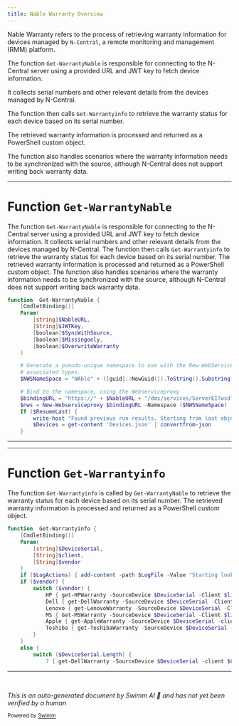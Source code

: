 ```yaml
---
title: Nable Warranty Overview
---
```

Nable Warranty refers to the process of retrieving warranty information for devices managed by <SwmToken path="/private/Get-WarrantyNable.ps1" pos="25:12:14" line-data="            write-host &quot;Grabbing devices from N-Central&quot; -ForegroundColor Green" repo-id="Z2l0aHViJTNBJTNBUG93ZXJTaGVsbFdhcnJhbnR5UmVwb3J0cyUzQSUzQVN3aW1tLURlbW8=" repo-name="PowerShellWarrantyReports">`N-Central`</SwmToken>, a remote monitoring and management (RMM) platform.

The function <SwmToken path="/private/Get-WarrantyNable.ps1" pos="1:2:4" line-data="function  Get-WarrantyNable {" repo-id="Z2l0aHViJTNBJTNBUG93ZXJTaGVsbFdhcnJhbnR5UmVwb3J0cyUzQSUzQVN3aW1tLURlbW8=" repo-name="PowerShellWarrantyReports">`Get-WarrantyNable`</SwmToken> is responsible for connecting to the N-Central server using a provided URL and JWT key to fetch device information.

It collects serial numbers and other relevant details from the devices managed by N-Central.

The function then calls <SwmToken path="/public/Get-WarrantyInfo.ps1" pos="1:2:4" line-data="function  Get-Warrantyinfo {" repo-id="Z2l0aHViJTNBJTNBUG93ZXJTaGVsbFdhcnJhbnR5UmVwb3J0cyUzQSUzQVN3aW1tLURlbW8=" repo-name="PowerShellWarrantyReports">`Get-Warrantyinfo`</SwmToken> to retrieve the warranty status for each device based on its serial number.

The retrieved warranty information is processed and returned as a PowerShell custom object.

The function also handles scenarios where the warranty information needs to be synchronized with the source, although N-Central does not support writing back warranty data.

<SwmSnippet path="/private/Get-WarrantyNable.ps1" line="1" repo-id="Z2l0aHViJTNBJTNBUG93ZXJTaGVsbFdhcnJhbnR5UmVwb3J0cyUzQSUzQVN3aW1tLURlbW8=">

---

# Function <SwmToken path="/private/Get-WarrantyNable.ps1" pos="1:2:4" line-data="function  Get-WarrantyNable {" repo-id="Z2l0aHViJTNBJTNBUG93ZXJTaGVsbFdhcnJhbnR5UmVwb3J0cyUzQSUzQVN3aW1tLURlbW8=" repo-name="PowerShellWarrantyReports">`Get-WarrantyNable`</SwmToken>

The function <SwmToken path="/private/Get-WarrantyNable.ps1" pos="1:2:4" line-data="function  Get-WarrantyNable {" repo-id="Z2l0aHViJTNBJTNBUG93ZXJTaGVsbFdhcnJhbnR5UmVwb3J0cyUzQSUzQVN3aW1tLURlbW8=" repo-name="PowerShellWarrantyReports">`Get-WarrantyNable`</SwmToken> is responsible for connecting to the N-Central server using a provided URL and JWT key to fetch device information. It collects serial numbers and other relevant details from the devices managed by N-Central. The function then calls <SwmToken path="/public/Get-WarrantyInfo.ps1" pos="1:2:4" line-data="function  Get-Warrantyinfo {" repo-id="Z2l0aHViJTNBJTNBUG93ZXJTaGVsbFdhcnJhbnR5UmVwb3J0cyUzQSUzQVN3aW1tLURlbW8=" repo-name="PowerShellWarrantyReports">`Get-Warrantyinfo`</SwmToken> to retrieve the warranty status for each device based on its serial number. The retrieved warranty information is processed and returned as a PowerShell custom object. The function also handles scenarios where the warranty information needs to be synchronized with the source, although N-Central does not support writing back warranty data.

```powershell
function  Get-WarrantyNable {
    [CmdletBinding()]
    Param(
        [string]$NableURL,
        [String]$JWTKey,
        [boolean]$SyncWithSource,
        [boolean]$Missingonly,
        [boolean]$OverwriteWarranty
    )

    # Generate a pseudo-unique namespace to use with the New-WebServiceProxy and
    # associated types.
    $NWSNameSpace = "NAble" + ([guid]::NewGuid()).ToString().Substring(25)

    # Bind to the namespace, using the Webserviceproxy
    $bindingURL = "https://" + $NableURL + "/dms/services/ServerEI?wsdl"
    $nws = New-Webserviceproxy $bindingURL -Namespace ($NWSNameSpace)
    If ($ResumeLast) {
        write-host "Found previous run results. Starting from last object." -foregroundColor green
        $Devices = get-content 'Devices.json' | convertfrom-json
    }
```

---

</SwmSnippet>

<SwmSnippet path="/public/Get-WarrantyInfo.ps1" line="1" repo-id="Z2l0aHViJTNBJTNBUG93ZXJTaGVsbFdhcnJhbnR5UmVwb3J0cyUzQSUzQVN3aW1tLURlbW8=">

---

# Function <SwmToken path="/public/Get-WarrantyInfo.ps1" pos="1:2:4" line-data="function  Get-Warrantyinfo {" repo-id="Z2l0aHViJTNBJTNBUG93ZXJTaGVsbFdhcnJhbnR5UmVwb3J0cyUzQSUzQVN3aW1tLURlbW8=" repo-name="PowerShellWarrantyReports">`Get-Warrantyinfo`</SwmToken>

The function <SwmToken path="/public/Get-WarrantyInfo.ps1" pos="1:2:4" line-data="function  Get-Warrantyinfo {" repo-id="Z2l0aHViJTNBJTNBUG93ZXJTaGVsbFdhcnJhbnR5UmVwb3J0cyUzQSUzQVN3aW1tLURlbW8=" repo-name="PowerShellWarrantyReports">`Get-Warrantyinfo`</SwmToken> is called by <SwmToken path="/private/Get-WarrantyNable.ps1" pos="1:2:4" line-data="function  Get-WarrantyNable {" repo-id="Z2l0aHViJTNBJTNBUG93ZXJTaGVsbFdhcnJhbnR5UmVwb3J0cyUzQSUzQVN3aW1tLURlbW8=" repo-name="PowerShellWarrantyReports">`Get-WarrantyNable`</SwmToken> to retrieve the warranty status for each device based on its serial number. The retrieved warranty information is processed and returned as a PowerShell custom object.

```powershell
function  Get-Warrantyinfo {
    [CmdletBinding()]
    Param(
        [string]$DeviceSerial,
        [String]$client,
        [String]$vendor
    )
    if ($LogActions) { add-content -path $LogFile -Value "Starting lookup for $($DeviceSerial),$($Client)" -force }
    if ($vendor) {
        switch ($vendor) {
            HP { get-HPWarranty -SourceDevice $DeviceSerial -Client $line.client }
            Dell { get-DellWarranty -SourceDevice $DeviceSerial -Client $line.client }
            Lenovo { get-LenovoWarranty -SourceDevice $DeviceSerial -Client $line.client }
            MS { Get-MSWarranty -SourceDevice $DeviceSerial -Client $line.client }
            Apple { get-AppleWarranty -SourceDevice $DeviceSerial -client $line.client }
            Toshiba { get-ToshibaWarranty -SourceDevice $DeviceSerial -client $line.client }
        }
    }
    else {
        switch ($DeviceSerial.Length) {
            7 { get-DellWarranty -SourceDevice $DeviceSerial -client $Client }
```

---

</SwmSnippet>

&nbsp;

*This is an auto-generated document by Swimm AI 🌊 and has not yet been verified by a human*

<SwmMeta version="3.0.0" doc-type="overview"><sup>Powered by [Swimm](https://app.swimm.io/)</sup></SwmMeta>
